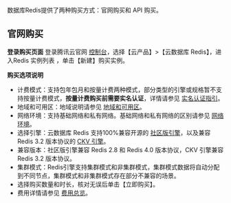 
数据库Redis提供了两种购买方式：官网购买和 API 购买。

## 官网购买
**登录购买页面**
登录腾讯云官网 [控制台](https://console.cloud.tencent.com/)，选择【云产品】>【云数据库 Redis】，进入Redis 实例列表 ，单击【新建】购买实例。

**购买选项说明**
- 计费模式：支持包年包月和按量计费两种模式，部分类型的引擎或规格暂不支持按量计费模式，**按量计费购买前需要实名认证**，详情请参见 [实名认证指引](https://cloud.tencent.com/document/product/378/3629)。
- 地域和可用区：地域说明请参见 [地域和可用区](https://cloud.tencent.com/document/product/239/4106)。
- 网络环境：支持基础网络和私有网络。基础网络和私有网络的区别请参见 [网络环境](https://cloud.tencent.com/document/product/213/5227)。
- 选择引擎：云数据库 Redis 支持100%兼容开源的 [社区版引擎](https://cloud.tencent.com/document/product/239/17953)，以及兼容 Redis 3.2 版本协议的 [CKV 引擎](https://cloud.tencent.com/document/product/239/17954)。
- 兼容版本：社区版引擎兼容 Redis 2.8 和 Redis 4.0 版本协议，CKV 引擎兼容 Redis 3.2 版本协议。
- 集群模式：Redis引擎支持集群模式和非集群模式，集群模式数据将自动分配到不同节点，集群模式和非集群模式存在部分不兼容的场景。
- 选择购买数量和时长，核对无误后单击【立即购买】。
- 费用详情请参见 [费用总览](https://cloud.tencent.com/document/product/239/9894)。
